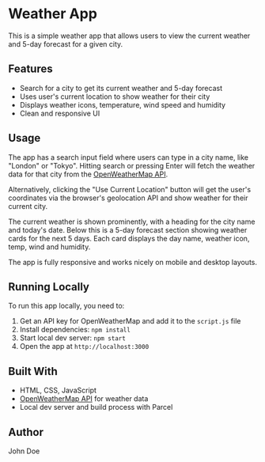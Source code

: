 <html>
<h1>Weather App</h1>
<p>This is a simple weather app that allows users to view the current weather and 5-day forecast for a given city.</p>
<h2>Features</h2>
<ul>
  <li>Search for a city to get its current weather and 5-day forecast</li>
  <li>Uses user's current location to show weather for their city</li>
  <li>Displays weather icons, temperature, wind speed and humidity</li>
  <li>Clean and responsive UI</li>
</ul>
<h2>Usage</h2>
<p>The app has a search input field where users can type in a city name, like "London" or "Tokyo". Hitting search or
  pressing Enter will fetch the weather data for that city from the <a
    href="https://openweathermap.org/api">OpenWeatherMap API</a>.</p>
<p>Alternatively, clicking the "Use Current Location" button will get the user's coordinates via the browser's
  geolocation API and show weather for their current city.</p>
<p>The current weather is shown prominently, with a heading for the city name and today's date. Below this is a 5-day
  forecast section showing weather cards for the next 5 days. Each card displays the day name, weather icon, temp, wind
  and humidity.</p>
<p>The app is fully responsive and works nicely on mobile and desktop layouts.</p>
<h2>Running Locally</h2>
<p>To run this app locally, you need to:</p>
<ol>
  <li>Get an API key for OpenWeatherMap and add it to the <code>script.js</code> file</li>
  <li>Install dependencies: <code>npm install</code></li>
  <li>Start local dev server: <code>npm start</code></li>
  <li>Open the app at <code>http://localhost:3000</code></li>
</ol>
<h2>Built With</h2>
<ul>
  <li>HTML, CSS, JavaScript</li>
  <li><a href="https://openweathermap.org/api">OpenWeatherMap API</a> for weather data</li>
  <li>Local dev server and build process with Parcel</li>
</ul>
<h2>Author</h2>
<p>John Doe</p>

</html>